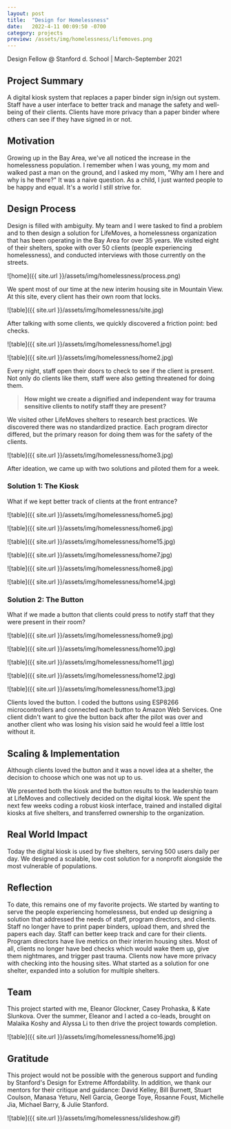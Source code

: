 ```yaml
---
layout: post
title:  "Design for Homelessness"
date:   2022-4-11 00:09:50 -0700
category: projects
preview: /assets/img/homelessness/lifemoves.png
---
```


Design Fellow @ Stanford d. School | March-September 2021

## Project Summary
A digital kiosk system that replaces a paper binder sign in/sign out system. Staff have a user interface to better track and manage the safety and well-being of their clients. Clients have more privacy than a paper binder where others can see if they have signed in or not.

## Motivation
Growing up in the Bay Area, we've all noticed the increase in the homelessness population. I remember when I was young, my mom and  walked past a man on the ground, and I asked my mom, "Why am I here and why is he there?" It was a naive question. As a child, I just wanted people to be happy and equal. It's a world I still strive for.

## Design Process
Design is filled with ambiguity. My team and I were tasked to find a problem and to then design a solution for LifeMoves, a homelessness organization that has been operating in the Bay Area for over 35 years. We visited eight of their shelters, spoke with over 50 clients (people experiencing homelessness), and conducted interviews with those currently on the streets.

![home]({{ site.url }}/assets/img/homelessness/process.png)

We spent most of our time at the new interim housing site in Mountain View. At this site, every client has their own room that locks.

![table]({{ site.url }}/assets/img/homelessness/site.jpg)

After talking with some clients, we quickly discovered a friction point: bed checks.

![table]({{ site.url }}/assets/img/homelessness/home1.jpg)

![table]({{ site.url }}/assets/img/homelessness/home2.jpg)

Every night, staff open their doors to check to see if the client is present. Not only do clients like them, staff were also getting threatened for doing them.

> **How might we create a dignified and independent way for trauma sensitive clients to notify staff they are present?**

We visited other LifeMoves shelters to research best practices. We discovered there was no standardized practice. Each program director differed, but the primary reason for doing them was for the safety of the clients.

![table]({{ site.url }}/assets/img/homelessness/home3.jpg)

After ideation, we came up with two solutions and piloted them for a week.
### Solution 1: The Kiosk
What if we kept better track of clients at the front entrance?

![table]({{ site.url }}/assets/img/homelessness/home5.jpg)

![table]({{ site.url }}/assets/img/homelessness/home6.jpg)

![table]({{ site.url }}/assets/img/homelessness/home15.jpg)

![table]({{ site.url }}/assets/img/homelessness/home7.jpg)

![table]({{ site.url }}/assets/img/homelessness/home8.jpg)

![table]({{ site.url }}/assets/img/homelessness/home14.jpg)

### Solution 2: The Button
What if we made a button that clients could press to notify staff that they were present in their room?

![table]({{ site.url }}/assets/img/homelessness/home9.jpg)

![table]({{ site.url }}/assets/img/homelessness/home10.jpg)

![table]({{ site.url }}/assets/img/homelessness/home11.jpg)

![table]({{ site.url }}/assets/img/homelessness/home12.jpg)

![table]({{ site.url }}/assets/img/homelessness/home13.jpg)

Clients loved the button. I coded the buttons using ESP8266 microcontrollers and connected each button to Amazon Web Services. One client didn't want to give the button back after the pilot was over and another client who was losing his vision said he would feel a little lost without it.

## Scaling & Implementation
Although clients loved the button and it was a novel idea at a shelter, the decision to choose which one was not up to us.

We presented both the kiosk and the button results to the leadership team at LifeMoves and collectively decided on the digital kiosk. We spent the next few weeks coding a robust kiosk interface, trained and installed digital kiosks at five shelters, and transferred ownership to the organization.

## Real World Impact
Today the digital kiosk is used by five shelters, serving 500 users daily per day. We designed a scalable, low cost solution for a nonprofit alongside the most vulnerable of populations.

## Reflection
To date, this remains one of my favorite projects. We started by wanting to serve the people experiencing homelessness, but ended up designing a solution that addressed the needs of staff, program directors, and clients. Staff no longer have to print paper binders, upload them, and shred the papers each day. Staff can better keep track and care for their clients. Program directors have live metrics on their interim housing sites. Most of all, clients no longer have bed checks which would wake them up, give them nightmares, and trigger past trauma. Clients now have more privacy with checking into the housing sites. What started as a solution for one shelter, expanded into a solution for multiple shelters.

## Team
This project started with me, Eleanor Glockner, Casey Prohaska, & Kate Slunkova. Over the summer, Eleanor and I acted a co-leads, brought on Malaika Koshy and Alyssa Li to then drive the project towards completion.

![table]({{ site.url }}/assets/img/homelessness/home16.jpg)

## Gratitude
This project would not be possible with the generous support and funding by Stanford's Design for Extreme Affordability. In addition, we thank our mentors for their critique and guidance: David Kelley, Bill Burnett, Stuart Coulson, Manasa Yeturu, Nell Garcia, George Toye, Rosanne Foust, Michelle Jia, Michael Barry, & Julie Stanford.

![table]({{ site.url }}/assets/img/homelessness/slideshow.gif)
